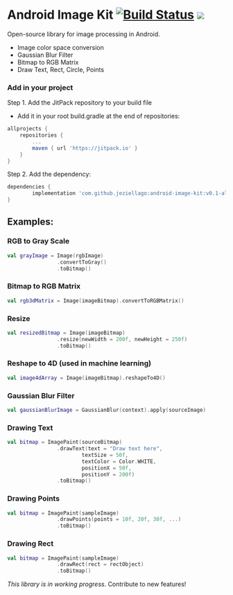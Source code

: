 
# Android Image Kit [![Build Status](https://travis-ci.org/jeziellago/android-image-kit.svg?branch=master)](https://travis-ci.org/jeziellago/android-image-kit) [![](https://jitpack.io/v/jeziellago/android-image-kit.svg)](https://jitpack.io/#jeziellago/android-image-kit)
Open-source library for image processing in Android.

- Image color space conversion
- Gaussian Blur Filter
- Bitmap to RGB Matrix
- Draw Text, Rect, Circle, Points

### Add in your project
Step 1. Add the JitPack repository to your build file
- Add it in your root build.gradle at the end of repositories:
```gradle
allprojects {
	repositories {
		...
		maven { url 'https://jitpack.io' }
	}
}
```
Step 2. Add the dependency:
```gradle
dependencies {
        implementation 'com.github.jeziellago:android-image-kit:v0.1-alpha'
}
```
## Examples:
### RGB to Gray Scale
```kotlin
val grayImage = Image(rgbImage)
                .convertToGray()
                .toBitmap()
```

### Bitmap to RGB Matrix
```kotlin
val rgb3dMatrix = Image(imageBitmap).convertToRGBMatrix()
```

### Resize
```kotlin
val resizedBitmap = Image(imageBitmap)
                .resize(newWidth = 200f, newHeight = 250f)
                .toBitmap()
```

### Reshape to 4D (used in machine learning)
```kotlin
val image4dArray = Image(imageBitmap).reshapeTo4D()
```

### Gaussian Blur Filter
```kotlin
val gaussianBlurImage = GaussianBlur(context).apply(sourceImage)
```

### Drawing Text
```kotlin
val bitmap = ImagePaint(sourceBitmap)
                .drawText(text = "Draw text here",
                        textSize = 50f,
                        textColor = Color.WHITE,
                        positionX = 50f,
                        positionY = 200f)
                .toBitmap()
```
### Drawing Points
```kotlin
val bitmap = ImagePaint(sampleImage)
                .drawPoints(points = 10f, 20f, 30f, ...)
                .toBitmap()
```

### Drawing Rect
```kotlin
val bitmap = ImagePaint(sampleImage)
                .drawRect(rect = rectObject)
                .toBitmap()
```

_This library is in working progress_. Contribute to new features!

